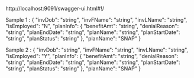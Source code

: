http://localhost:9091/swagger-ui.html#!/

Sample 1 :
{
"invDob": "string",
"invFName": "string",
"invLName": "string",
"isEmployed": "N",
"planInfo": {
"benefitAmt": "string",
"denialReason": "string",
"planEndDate": "string",
"planName": "string",
"planStartDate": "string",
"planStatus": "string"
},
"planName": "SNAP"
}


Sample 2 :
{
"invDob": "string",
"invFName": "string",
"invLName": "string",
"isEmployed": "Y",
"planInfo": {
"benefitAmt": "string",
"denialReason": "string",
"planEndDate": "string",
"planName": "string",
"planStartDate": "string",
"planStatus": "string"
},
"planName": "SNAP"
}